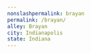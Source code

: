 ```yaml
---
﻿nonslashpermalink: brayan
permalink: /brayan/
alley: Brayan
city: Indianapolis
state: Indiana
---
```

